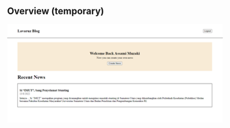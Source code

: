 ## Overview (temporary)
![App Overview](https://github.com/Lavaruz/Blog-System/blob/main/overview.png)
